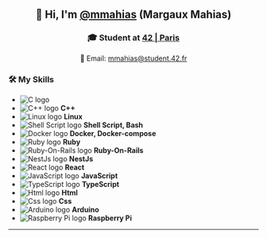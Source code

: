 <div align="center">

## 👋 Hi, I'm [@mmahias](https://github.com/mmahias) (Margaux Mahias)
### 🎓 Student at [42 | Paris](https://www.42.fr/)
📧 Email: [mmahias@student.42.fr](mailto:mmahias@student.42.fr)

</div>

### 🛠 My Skills
- ![C logo](https://icons8.com/icon/shQTXiDQiQVR/c-programming)
- ![C++ logo](https://.../c++-logo.png) **C++**
- ![Linux logo](https://.../linux-logo.png) **Linux**
- ![Shell Script logo](https://.../shell-logo.png) **Shell Script, Bash**
- ![Docker logo](https://.../docker-logo.png) **Docker, Docker-compose**
- ![Ruby logo](https://.../ruby-logo.png) **Ruby**
- ![Ruby-On-Rails logo](https://.../ror-logo.png) **Ruby-On-Rails**
- ![NestJs logo](https://.../nestjs-logo.png) **NestJs**
- ![React logo](https://.../react-logo.png) **React**
- ![JavaScript logo](https://.../js-logo.png) **JavaScript**
- ![TypeScript logo](https://.../ts-logo.png) **TypeScript**
- ![Html logo](https://.../html-logo.png) **Html**
- ![Css logo](https://.../css-logo.png) **Css**
- ![Arduino logo](https://.../arduino-logo.png) **Arduino**
- ![Raspberry Pi logo](https://.../raspberrypi-logo.png) **Raspberry Pi**

---

